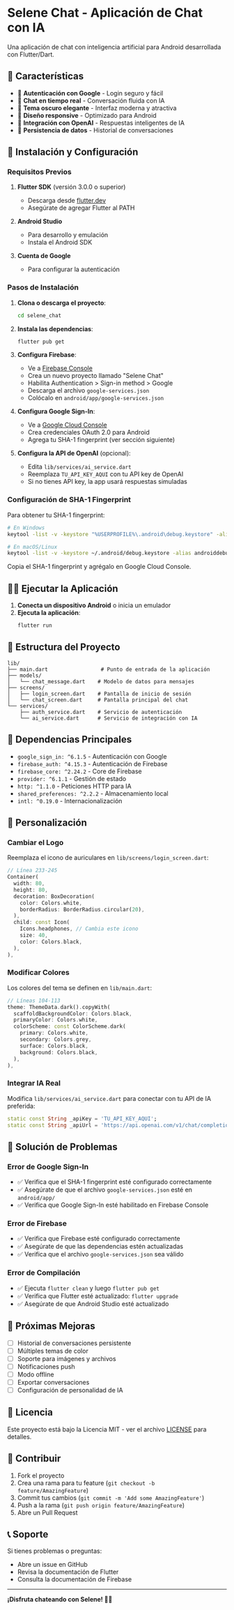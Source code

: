 # Selene Chat - Aplicación de Chat con IA

Una aplicación de chat con inteligencia artificial para Android desarrollada con Flutter/Dart.

## 🎯 Características

- 🔐 **Autenticación con Google** - Login seguro y fácil
- 💬 **Chat en tiempo real** - Conversación fluida con IA
- 🌙 **Tema oscuro elegante** - Interfaz moderna y atractiva
- 📱 **Diseño responsive** - Optimizado para Android
- 🤖 **Integración con OpenAI** - Respuestas inteligentes de IA
- 💾 **Persistencia de datos** - Historial de conversaciones

## 🚀 Instalación y Configuración

### Requisitos Previos

1. **Flutter SDK** (versión 3.0.0 o superior)
   - Descarga desde [flutter.dev](https://flutter.dev)
   - Asegúrate de agregar Flutter al PATH

2. **Android Studio**
   - Para desarrollo y emulación
   - Instala el Android SDK

3. **Cuenta de Google**
   - Para configurar la autenticación

### Pasos de Instalación

1. **Clona o descarga el proyecto**:
   ```bash
   cd selene_chat
   ```

2. **Instala las dependencias**:
   ```bash
   flutter pub get
   ```

3. **Configura Firebase**:
   - Ve a [Firebase Console](https://console.firebase.google.com)
   - Crea un nuevo proyecto llamado "Selene Chat"
   - Habilita Authentication > Sign-in method > Google
   - Descarga el archivo `google-services.json`
   - Colócalo en `android/app/google-services.json`

4. **Configura Google Sign-In**:
   - Ve a [Google Cloud Console](https://console.cloud.google.com)
   - Crea credenciales OAuth 2.0 para Android
   - Agrega tu SHA-1 fingerprint (ver sección siguiente)

5. **Configura la API de OpenAI** (opcional):
   - Edita `lib/services/ai_service.dart`
   - Reemplaza `TU_API_KEY_AQUI` con tu API key de OpenAI
   - Si no tienes API key, la app usará respuestas simuladas

### Configuración de SHA-1 Fingerprint

Para obtener tu SHA-1 fingerprint:

```bash
# En Windows
keytool -list -v -keystore "%USERPROFILE%\.android\debug.keystore" -alias androiddebugkey -storepass android -keypass android

# En macOS/Linux
keytool -list -v -keystore ~/.android/debug.keystore -alias androiddebugkey -storepass android -keypass android
```

Copia el SHA-1 fingerprint y agrégalo en Google Cloud Console.

## 🏃‍♂️ Ejecutar la Aplicación

1. **Conecta un dispositivo Android** o inicia un emulador
2. **Ejecuta la aplicación**:
   ```bash
   flutter run
   ```

## 📁 Estructura del Proyecto

```
lib/
├── main.dart                 # Punto de entrada de la aplicación
├── models/
│   └── chat_message.dart    # Modelo de datos para mensajes
├── screens/
│   ├── login_screen.dart    # Pantalla de inicio de sesión
│   └── chat_screen.dart     # Pantalla principal del chat
└── services/
    ├── auth_service.dart    # Servicio de autenticación
    └── ai_service.dart      # Servicio de integración con IA
```

## 🔧 Dependencias Principales

- `google_sign_in: ^6.1.5` - Autenticación con Google
- `firebase_auth: ^4.15.3` - Autenticación de Firebase
- `firebase_core: ^2.24.2` - Core de Firebase
- `provider: ^6.1.1` - Gestión de estado
- `http: ^1.1.0` - Peticiones HTTP para IA
- `shared_preferences: ^2.2.2` - Almacenamiento local
- `intl: ^0.19.0` - Internacionalización

## 🎨 Personalización

### Cambiar el Logo
Reemplaza el icono de auriculares en `lib/screens/login_screen.dart`:

```dart
// Línea 233-245
Container(
  width: 80,
  height: 80,
  decoration: BoxDecoration(
    color: Colors.white,
    borderRadius: BorderRadius.circular(20),
  ),
  child: const Icon(
    Icons.headphones, // Cambia este icono
    size: 40,
    color: Colors.black,
  ),
),
```

### Modificar Colores
Los colores del tema se definen en `lib/main.dart`:

```dart
// Líneas 104-113
theme: ThemeData.dark().copyWith(
  scaffoldBackgroundColor: Colors.black,
  primaryColor: Colors.white,
  colorScheme: const ColorScheme.dark(
    primary: Colors.white,
    secondary: Colors.grey,
    surface: Colors.black,
    background: Colors.black,
  ),
),
```

### Integrar IA Real
Modifica `lib/services/ai_service.dart` para conectar con tu API de IA preferida:

```dart
static const String _apiKey = 'TU_API_KEY_AQUI';
static const String _apiUrl = 'https://api.openai.com/v1/chat/completions';
```

## 🐛 Solución de Problemas

### Error de Google Sign-In
- ✅ Verifica que el SHA-1 fingerprint esté configurado correctamente
- ✅ Asegúrate de que el archivo `google-services.json` esté en `android/app/`
- ✅ Verifica que Google Sign-In esté habilitado en Firebase Console

### Error de Firebase
- ✅ Verifica que Firebase esté configurado correctamente
- ✅ Asegúrate de que las dependencias estén actualizadas
- ✅ Verifica que el archivo `google-services.json` sea válido

### Error de Compilación
- ✅ Ejecuta `flutter clean` y luego `flutter pub get`
- ✅ Verifica que Flutter esté actualizado: `flutter upgrade`
- ✅ Asegúrate de que Android Studio esté actualizado

## 🚀 Próximas Mejoras

- [ ] Historial de conversaciones persistente
- [ ] Múltiples temas de color
- [ ] Soporte para imágenes y archivos
- [ ] Notificaciones push
- [ ] Modo offline
- [ ] Exportar conversaciones
- [ ] Configuración de personalidad de IA

## 📄 Licencia

Este proyecto está bajo la Licencia MIT - ver el archivo [LICENSE](LICENSE) para detalles.

## 🤝 Contribuir

1. Fork el proyecto
2. Crea una rama para tu feature (`git checkout -b feature/AmazingFeature`)
3. Commit tus cambios (`git commit -m 'Add some AmazingFeature'`)
4. Push a la rama (`git push origin feature/AmazingFeature`)
5. Abre un Pull Request

## 📞 Soporte

Si tienes problemas o preguntas:
- Abre un issue en GitHub
- Revisa la documentación de Flutter
- Consulta la documentación de Firebase

---

**¡Disfruta chateando con Selene! 🤖💬**


